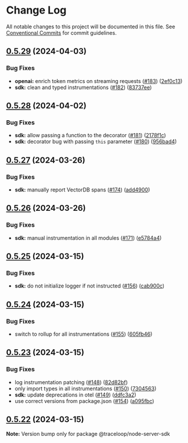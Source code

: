 # Change Log

All notable changes to this project will be documented in this file.
See [Conventional Commits](https://conventionalcommits.org) for commit guidelines.

## [0.5.29](https://github.com/traceloop/openllmetry-js/compare/v0.5.28...v0.5.29) (2024-04-03)

### Bug Fixes

- **openai:** enrich token metrics on streaming requests ([#183](https://github.com/traceloop/openllmetry-js/issues/183)) ([2ef0c13](https://github.com/traceloop/openllmetry-js/commit/2ef0c13f16b050d6f73ea9a5952abd0bbfe8a284))
- **sdk:** clean and typed instrumentations ([#182](https://github.com/traceloop/openllmetry-js/issues/182)) ([83737ee](https://github.com/traceloop/openllmetry-js/commit/83737ee5291a68c59f255ab91216048824d7406b))

## [0.5.28](https://github.com/traceloop/openllmetry-js/compare/v0.5.27...v0.5.28) (2024-04-02)

### Bug Fixes

- **sdk:** allow passing a function to the decorator ([#181](https://github.com/traceloop/openllmetry-js/issues/181)) ([2178f1c](https://github.com/traceloop/openllmetry-js/commit/2178f1c5161218ffc7938bfe17fc1ced8190357c))
- **sdk:** decorator bug with passing `this` parameter ([#180](https://github.com/traceloop/openllmetry-js/issues/180)) ([956bad4](https://github.com/traceloop/openllmetry-js/commit/956bad4d357752b2a6b640fdc5ba76c22bbacaca))

## [0.5.27](https://github.com/traceloop/openllmetry-js/compare/v0.5.26...v0.5.27) (2024-03-26)

### Bug Fixes

- **sdk:** manually report VectorDB spans ([#174](https://github.com/traceloop/openllmetry-js/issues/174)) ([add4900](https://github.com/traceloop/openllmetry-js/commit/add4900c934c4e30672800d1140801a408de43c0))

## [0.5.26](https://github.com/traceloop/openllmetry-js/compare/v0.5.25...v0.5.26) (2024-03-26)

### Bug Fixes

- **sdk:** manual instrumentation in all modules ([#171](https://github.com/traceloop/openllmetry-js/issues/171)) ([e5784a4](https://github.com/traceloop/openllmetry-js/commit/e5784a4bb834930420f77cf350de9a5d93e6bc71))

## [0.5.25](https://github.com/traceloop/openllmetry-js/compare/v0.5.24...v0.5.25) (2024-03-15)

### Bug Fixes

- **sdk:** do not initialize logger if not instructed ([#156](https://github.com/traceloop/openllmetry-js/issues/156)) ([cab900c](https://github.com/traceloop/openllmetry-js/commit/cab900c5c1233bb11cdf3f4b41c39005769b9ea0))

## [0.5.24](https://github.com/traceloop/openllmetry-js/compare/v0.5.23...v0.5.24) (2024-03-15)

### Bug Fixes

- switch to rollup for all instrumentations ([#155](https://github.com/traceloop/openllmetry-js/issues/155)) ([605fb46](https://github.com/traceloop/openllmetry-js/commit/605fb46859dc2424fc933268122fb430cefda9ed))

## [0.5.23](https://github.com/traceloop/openllmetry-js/compare/v0.5.22...v0.5.23) (2024-03-15)

### Bug Fixes

- log instrumentation patching ([#148](https://github.com/traceloop/openllmetry-js/issues/148)) ([82d82bf](https://github.com/traceloop/openllmetry-js/commit/82d82bf563e950fe66f8e2fe64ce7bde3dba222b))
- only import types in all instrumentations ([#150](https://github.com/traceloop/openllmetry-js/issues/150)) ([7304563](https://github.com/traceloop/openllmetry-js/commit/7304563d9abcd5acfaeed7e16bea64a7245890c7))
- **sdk:** update deprecations in otel ([#149](https://github.com/traceloop/openllmetry-js/issues/149)) ([ddfc3a2](https://github.com/traceloop/openllmetry-js/commit/ddfc3a2dd967b42d5662a24fc3d59cd9cc015c7b))
- use correct versions from package.json ([#154](https://github.com/traceloop/openllmetry-js/issues/154)) ([a095fbc](https://github.com/traceloop/openllmetry-js/commit/a095fbcae3d45bd12a772a4e76ed93e64446e062))

## [0.5.22](https://github.com/traceloop/openllmetry-js/compare/v0.5.21...v0.5.22) (2024-03-15)

**Note:** Version bump only for package @traceloop/node-server-sdk

